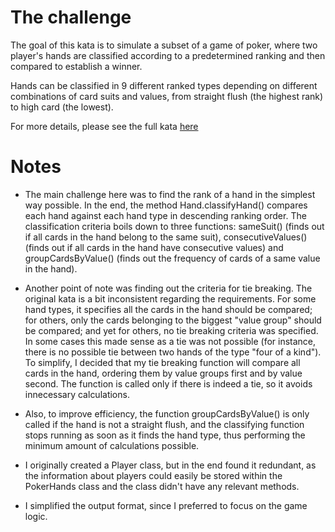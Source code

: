 # The challenge

The goal of this kata is to simulate a subset of a game of poker, where two player's hands are classified according to a predetermined ranking and then compared to establish a winner.

Hands can be classified in 9 different ranked types depending on different combinations of card suits and values, from straight flush (the highest rank) to high card (the lowest). 

For more details, please see the full kata [here](https://codingdojo.org/kata/PokerHands/)

# Notes

- The main challenge here was to find the rank of a hand in the simplest way possible. In the end, the method Hand.classifyHand() compares each hand against each hand type in descending ranking order. The classification criteria boils down to three functions: sameSuit() (finds out if all cards in the hand belong to the same suit), consecutiveValues() (finds out if all cards in the hand have consecutive values) and groupCardsByValue() (finds out the frequency of cards of a same value in the hand).

- Another point of note was finding out the criteria for tie breaking. The original kata is a bit inconsistent regarding the requirements. For some hand types, it specifies all the cards in the hand should be compared; for others, only the cards belonging to the biggest "value group" should be compared; and yet for others, no tie breaking criteria was specified. In some cases this made sense as a tie was not possible (for instance, there is no possible tie between two hands of the type "four of a kind").
To simplify, I decided that my tie breaking function will compare all cards in the hand, ordering them by value groups first and by value second. The function is called only if there is indeed a tie, so it avoids innecessary calculations.

- Also, to improve efficiency, the function groupCardsByValue() is only called if the hand is not a straight flush, and the classifying function stops running as soon as it finds the hand type, thus performing the minimum amount of calculations possible.

- I originally created a Player class, but in the end found it redundant, as the information about players could easily be stored within the PokerHands class and the class didn't have any relevant methods.

- I simplified the output format, since I preferred to focus on the game logic.